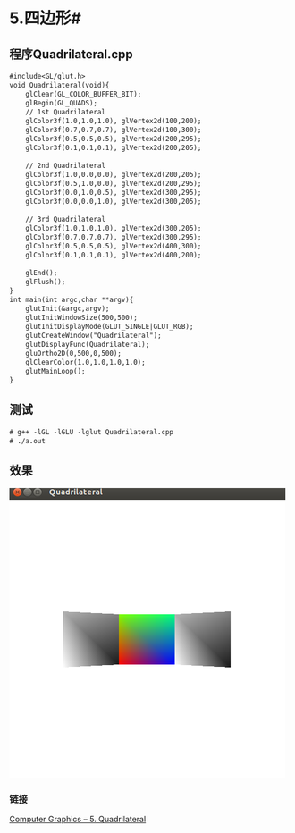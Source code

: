 # 5.四边形#

## 程序Quadrilateral.cpp ##
 
	#include<GL/glut.h>
	void Quadrilateral(void){
    	glClear(GL_COLOR_BUFFER_BIT);
    	glBegin(GL_QUADS);
    	// 1st Quadrilateral 
    	glColor3f(1.0,1.0,1.0), glVertex2d(100,200);
    	glColor3f(0.7,0.7,0.7), glVertex2d(100,300);
    	glColor3f(0.5,0.5,0.5), glVertex2d(200,295);
    	glColor3f(0.1,0.1,0.1), glVertex2d(200,205);
    
		// 2nd Quadrilateral
    	glColor3f(1.0,0.0,0.0), glVertex2d(200,205);
    	glColor3f(0.5,1.0,0.0), glVertex2d(200,295);
    	glColor3f(0.0,1.0,0.5), glVertex2d(300,295);
    	glColor3f(0.0,0.0,1.0), glVertex2d(300,205);
    
		// 3rd Quadrilateral
    	glColor3f(1.0,1.0,1.0), glVertex2d(300,205);
    	glColor3f(0.7,0.7,0.7), glVertex2d(300,295);
    	glColor3f(0.5,0.5,0.5), glVertex2d(400,300);
    	glColor3f(0.1,0.1,0.1), glVertex2d(400,200);
 
 		glEnd();
    	glFlush();
	}
	int main(int argc,char **argv){
    	glutInit(&argc,argv);
    	glutInitWindowSize(500,500);
    	glutInitDisplayMode(GLUT_SINGLE|GLUT_RGB);
    	glutCreateWindow("Quadrilateral");
    	glutDisplayFunc(Quadrilateral);
    	gluOrtho2D(0,500,0,500);
    	glClearColor(1.0,1.0,1.0,1.0);
    	glutMainLoop();
	}

## 测试 ##

	# g++ -lGL -lGLU -lglut Quadrilateral.cpp
	# ./a.out

## 效果 ##
	
![](./img/Quadrilateral.png)

### 链接 ###

[Computer Graphics – 5. Quadrilateral](http://www.techtofun.com/2013/08/14/computer-graphics-5-quadrilateral/)